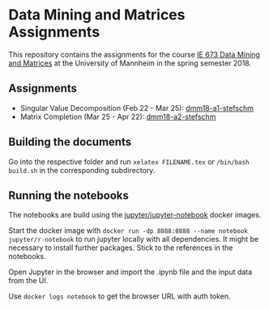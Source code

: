 # Data Mining and Matrices Assignments

This repository contains the assignments for the course [IE 673 Data Mining and Matrices](http://dws.informatik.uni-mannheim.de/en/teaching/courses-for-master-candidates/ie-673-data-mining-and-matrices/)
at the University of Mannheim in the spring semester 2018.

## Assignments

- Singular Value Decomposition (Feb 22 - Mar 25): [dmm18-a1-stefschm](https://s3.eu-central-1.amazonaws.com/steffen911-papers/dmm18-a1-stefschm.pdf)
- Matrix Completion (Mar 25 - Apr 22): [dmm18-a2-stefschm](https://s3.eu-central-1.amazonaws.com/steffen911-papers/dmm18-a2-stefschm.pdf)

## Building the documents

Go into the respective folder and run `xelatex FILENAME.tex` or `/bin/bash build.sh` in the
corresponding subdirectory.

## Running the notebooks

The notebooks are build using the [jupyter/jupyter-notebook](https://hub.docker.com/r/jupyter/r-notebook/) docker images.

Start the docker image with `docker run -dp 8888:8888 --name notebook jupyter/r-notebook` to run jupyter locally with all dependencies.
It might be necessary to install further packages. Stick to the references in the notebooks.

Open Jupyter in the browser and import the .ipynb file and the input data from the UI.

Use `docker logs notebook` to get the browser URL with auth token.
